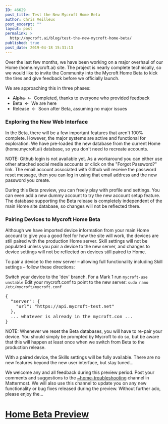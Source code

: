 ```yaml
---
ID: 46629
post_title: Test the New Mycroft Home Beta
author: Chris Veilleux
post_excerpt: ""
layout: post
permalink: >
  http://mycroft.ai/blog/test-the-new-mycroft-home-beta/
published: true
post_date: 2019-04-18 15:31:13
---
```

Over the last few months, we have been working on a major overhaul of our Home (home.mycroft.ai) site. The project is nearly complete technically, so we would like to invite the Community into the Mycroft Home Beta to kick the tires and give feedback before we officially launch.

We are approaching this in three phases:
<ul>
 	<li><span style="text-decoration: line-through;">Alpha </span> &lt;-  Completed, thanks to everyone who provided feedback</li>
 	<li>Beta  &lt;-  We are here</li>
 	<li>Release  &lt;-  Soon after Beta, assuming no major issues</li>
</ul>
<h3>Exploring the New Web Interface</h3>
In the Beta, there will be a few important features that aren't 100% complete. However, the major systems are active and functional for exploration. We have pre-loaded the new database from the current Home (home.mycroft.ai) database, so you don't need to recreate accounts.

NOTE: Github login is not available yet. As a workaround you can either use other attached social media accounts or click on the "Forgot Password?" link. The email account associated with Github will receive the password reset message, then you can log in using that email address and the new password you create.

During this Beta preview, you can freely play with profile and settings. You can even add a new dummy account to try the new account setup feature. The database supporting the Beta release is completely independent of the main Home site database, so changes will not be reflected there.
<h3>Pairing Devices to Mycroft Home Beta</h3>
Although we have imported device information from your main Home account to give you a good feel for how the site will work, the devices are still paired with the production Home server. Skill settings will not be populated unless you pair a device to the new server, and changes to device settings will not be reflected on devices still paired to Home.

To pair a device to the new server – allowing full functionality including Skill settings – follow these directions:

Switch your device to the 'dev' branch. For a Mark 1 run <code>mycroft-use unstable</code>
Edit your mycroft.conf to point to the new server: <code>sudo nano /etc/mycroft/mycroft.conf</code>
<pre>{
  "server": {
    "url": "https://api.mycroft-test.net"
  },
  ... whatever is already in the mycroft.con ...
}
</pre>
NOTE: Whenever we reset the Beta databases, you will have to re-pair your device. You should simply be prompted by Mycroft to do so, but be aware that this will happen at least once when we switch from Beta to the production release.

With a paired device, the Skills settings will be fully available. There are no new features beyond the new user interface, but stay tuned...

We welcome any and all feedback during this preview period. Post your comments and suggestions to the <a href="https://chat.mycroft.ai/community/channels/home-troubleshooting" target="_blank" rel="noopener noreferrer">~home-troubleshooting</a> channel in Mattermost. We will also use this channel to update you on any new functionality or bug fixes released during the preview. Without further ado, please enjoy the...
<h1><a href="https://account.mycroft-test.net/" target="_blank" rel="noopener noreferrer">Home Beta Preview</a></h1>